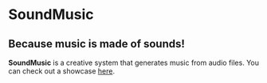 # SoundMusic
## Because music is made of sounds!
**SoundMusic** is a creative system that generates music from audio files.
You can check out a showcase [here](https://kyntaz.github.io/sound-music/).